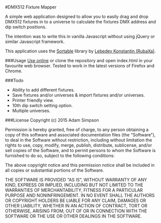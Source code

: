 #DMX512 Fixture Mapper

A simple web application designed to allow you to easily drag and
drop DMX512 fixtures in to a universe to calculate the fixtures
DMX address and dip switch positions.

The intention was to write this in vanilla Javascript without using
jQuery or similar Javascript framework.

This application uses the [Sortable](https://github.com/rubaxa/sortable)
library by [Lebedev Konstantin (RubaXa)](https://github.com/RubaXa).

###Usage
[Use online](https://netcrafter.github.io/DMX512-Fixture-Mapper/)
or clone the repository and open index.html in your favourite
web browser.
Tested to work in the latest versions of Firefox and Chrome.

###Todo
- Ability to add different fixtures.
- Save fixtures and/or universes & import fixtures and/or universes.
- Printer friendly view.
- 10th dip switch setting option.
- Multiple universes.

###License
Copyright (c) 2015 Adam Simpson

Permission is hereby granted, free of charge, to any person obtaining
a copy of this software and associated documentation files
(the "Software"), to deal in the Software without restriction,
including without limitation the rights to use, copy, modify, merge,
publish, distribute, sublicense, and/or sell copies of the Software,
and to permit persons to whom the Software is furnished to do so,
subject to the following conditions:

The above copyright notice and this permission notice shall be
included in all copies or substantial portions of the Software.

THE SOFTWARE IS PROVIDED "AS IS", WITHOUT WARRANTY OF ANY KIND,
EXPRESS OR IMPLIED, INCLUDING BUT NOT LIMITED TO THE WARRANTIES
OF MERCHANTABILITY, FITNESS FOR A PARTICULAR PURPOSE AND
NONINFRINGEMENT. IN NO EVENT SHALL THE AUTHORS OR COPYRIGHT
HOLDERS BE LIABLE FOR ANY CLAIM, DAMAGES OR OTHER LIABILITY,
WHETHER IN AN ACTION OF CONTRACT, TORT OR OTHERWISE, ARISING
FROM, OUT OF OR IN CONNECTION WITH THE SOFTWARE OR THE USE OR OTHER
DEALINGS IN THE SOFTWARE.
